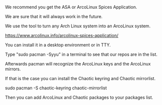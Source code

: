 We recommend you get the ASA or ArcoLinux Spices Application.

We are sure that it will always work in the future.

We use the tool to turn any Arch Linux system into an ArcoLinux system.

https://www.arcolinux.info/arcolinux-spices-application/

You can install it in a desktop environment or in TTY.

Type "sudo pacman -Syyu" in a terminal to see that our repos are in the list.

Afterwards pacman will recognize the ArcoLinux keys and the ArcoLinux mirrors.

If that is the case you can install the Chaotic keyring and Chaotic mirrorlist.

sudo pacman -S chaotic-keyring chaotic-mirrorlist

Then you can add ArcoLinux and Chaotic packages to your packages list.
